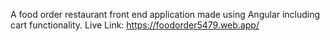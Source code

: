 A food order restaurant front end application made using Angular including cart functionality.
Live Link: https://foodorder5479.web.app/
